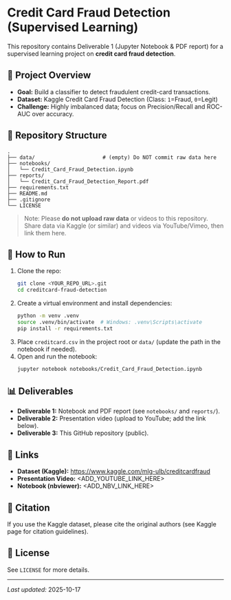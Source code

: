 # Credit Card Fraud Detection (Supervised Learning)

This repository contains Deliverable 1 (Jupyter Notebook & PDF report) for a supervised learning project on **credit card fraud detection**.

## 📌 Project Overview
- **Goal:** Build a classifier to detect fraudulent credit-card transactions.
- **Dataset:** Kaggle Credit Card Fraud Detection (Class: `1`=Fraud, `0`=Legit)
- **Challenge:** Highly imbalanced data; focus on Precision/Recall and ROC-AUC over accuracy.

## 📁 Repository Structure
```
.
├── data/                      # (empty) Do NOT commit raw data here
├── notebooks/
│   └── Credit_Card_Fraud_Detection.ipynb
├── reports/
│   └── Credit_Card_Fraud_Detection_Report.pdf
├── requirements.txt
├── README.md
├── .gitignore
└── LICENSE
```
> Note: Please **do not upload raw data** or videos to this repository. Share data via Kaggle (or similar) and videos via YouTube/Vimeo, then link them here.

## 🧪 How to Run
1. Clone the repo:
   ```bash
   git clone <YOUR_REPO_URL>.git
   cd creditcard-fraud-detection
   ```
2. Create a virtual environment and install dependencies:
   ```bash
   python -m venv .venv
   source .venv/bin/activate  # Windows: .venv\Scripts\activate
   pip install -r requirements.txt
   ```
3. Place `creditcard.csv` in the project root or `data/` (update the path in the notebook if needed).
4. Open and run the notebook:
   ```bash
   jupyter notebook notebooks/Credit_Card_Fraud_Detection.ipynb
   ```

## 📊 Deliverables
- **Deliverable 1:** Notebook and PDF report (see `notebooks/` and `reports/`).
- **Deliverable 2:** Presentation video (upload to YouTube; add the link below).
- **Deliverable 3:** This GitHub repository (public).

## 🔗 Links
- **Dataset (Kaggle):** https://www.kaggle.com/mlg-ulb/creditcardfraud
- **Presentation Video:** <ADD_YOUTUBE_LINK_HERE>
- **Notebook (nbviewer):** <ADD_NBV_LINK_HERE>

## 📝 Citation
If you use the Kaggle dataset, please cite the original authors (see Kaggle page for citation guidelines).

## 📄 License
See `LICENSE` for more details.

---

*Last updated:* 2025-10-17